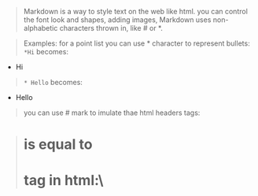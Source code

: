 >Markdown is a way to style text on the web like html. you can control the font look and shapes, adding images,
>Markdown uses non-alphabetic characters thrown in, like # or *.

>Examples:
>for a point list you can use * character to represent bullets:\
>`*Hi` becomes:
 * Hi
>`* Hello` becomes:
 * Hello

> you can use # mark to imulate thae html headers tags:

># is equal to <h1> tag in html:\



